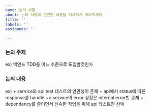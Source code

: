 ```yaml
---
name: 논의 사항
about: 논의 사항에 관련된 내용을 자세하게 적어주세요
title: ''
labels: ''
assignees: ''

---
```


### 논의 주제

ex) 백엔드 TDD를 어느 수준으로 도입할것인가

### 논의 내용

ex) + service와 api test 테스트의 연관성이 존재 + api에서 status에 따른 response를 handle ~> service의 error 상황은 internal error만 존재 + dependency를 줄이면서 신속한 작업을 위해 api 테스트만 선택
